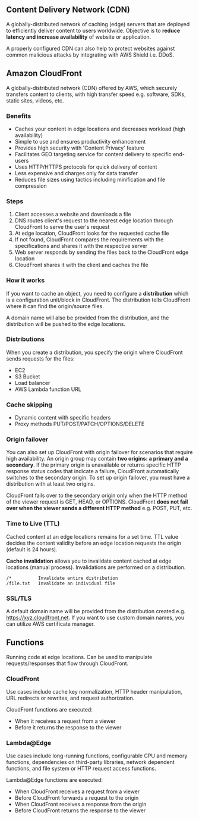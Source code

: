 ## Content Delivery Network (CDN)

A globally-distributed network of caching (edge) servers that are deployed to efficiently deliver content to users worldwide. Objective is to **reduce latency and increase availability** of website or application.

A properly configured CDN can also help to protect websites against common malicious attacks by integrating with AWS Shield i.e. DDoS.

## Amazon CloudFront

A globally-distributed network (CDN) offered by AWS, which securely transfers content to clients, with high transfer speed e.g. software, SDKs, static sites, videos, etc.

### Benefits

- Caches your content in edge locations and decreases workload (high availability)
- Simple to use and ensures productivity enhancement
- Provides high security with 'Content Privacy' feature
- Facilitates GEO targeting service for content delivery to specific end-users
- Uses HTTP/HTTPS protocols for quick delivery of content
- Less expensive and charges only for data transfer
- Reduces file sizes using tactics including minification and file compression

### Steps

1. Client accesses a website and downloads a file
2. DNS routes client's request to the nearest edge location through CloudFront to serve the user's request
3. At edge location, CloudFront looks for the requested cache file
4. If not found, CloudFront compares the requirements with the specifications and shares it with the respective server
5. Web server responds by sending the files back to the CloudFront edge location
6. CloudFront shares it with the client and caches the file

### How it works

If you want to cache an object, you need to configure a **distribution** which is a configuration unit/block in CloudFront. The distribution tells CloudFront where it can find the origin/source files.

A domain name will also be provided from the distribution, and the distribution will be pushed to the edge locations.

### Distributions

When you create a distribution, you specify the origin where CloudFront sends requests for the files:

- EC2
- S3 Bucket
- Load balancer
- AWS Lambda function URL

### Cache skipping

- Dynamic content with specific headers
- Proxy methods PUT/POST/PATCH/OPTIONS/DELETE

### Origin failover

You can also set up CloudFront with origin failover for scenarios that require high availability. An origin group may contain **two origins: a primary and a secondary**. If the primary origin is unavailable or returns specific HTTP response status codes that indicate a failure, CloudFront automatically switches to the secondary origin. To set up origin failover, you must have a distribution with at least two origins.

CloudFront fails over to the secondary origin only when the HTTP method of the viewer request is GET, HEAD, or OPTIONS. CloudFront **does not fail over when the viewer sends a different HTTP method** e.g. POST, PUT, etc.

### Time to Live (TTL)

Cached content at an edge locations remains for a set time. TTL value decides the content validity before an edge location requests the origin (default is 24 hours).

**Cache invalidation** allows you to invalidate content cached at edge locations (manual process). Invalidations are performed on a distribution.

```
/*          Invalidate entire distribution
/file.txt   Invalidate an individual file
```

### SSL/TLS

A default domain name will be provided from the distribution created e.g. https://xyz.cloudfront.net. If you want to use custom domain names, you can utilize AWS certificate manager.

## Functions

Running code at edge locations. Can be used to manipulate requests/responses that flow through CloudFront.

### CloudFront

Use cases include cache key normalization, HTTP header manipulation, URL redirects or rewrites, and request authorization.

CloudFront functions are executed:

- When it receives a request from a viewer
- Before it returns the response to the viewer

### Lambda@Edge

Use cases include long-running functions, configurable CPU and memory functions, dependencies on third-party libraries, network dependent functions, and file system or HTTP request access functions.

Lambda@Edge functions are executed:

- When CloudFront receives a request from a viewer
- Before CloudFront forwards a request to the origin
- When CloudFront receives a response from the origin
- Before CloudFront returns the response to the viewer
